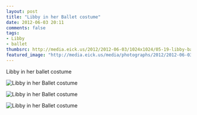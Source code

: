 ```yaml
---
layout: post
title: "Libby in her Ballet costume"
date: 2012-06-03 20:11
comments: false
tags: 
- Libby
- ballet
thumbsrc: http://media.eick.us/2012/2012-06-03/1024x1024/05-19-libby-ballet-costume-12.jpg
featured_image: "http://media.eick.us/media/photographs/2012/2012-06-03/05-19-libby-ballet-costume-15.jpg"
---
```

Libby in her ballet costume



![Libby in her  Ballet costume](http://media.eick.us/media/photographs/2012/2012-06-03/05-19-libby-ballet-costume-15.jpg)





![Libby in her  Ballet costume](http://media.eick.us/media/photographs/2012/2012-06-03/05-19-libby-ballet-costume-12.jpg)





![Libby in her  Ballet costume](http://media.eick.us/media/photographs/2012/2012-06-03/05-19-libby-ballet-costume-4.jpg)

